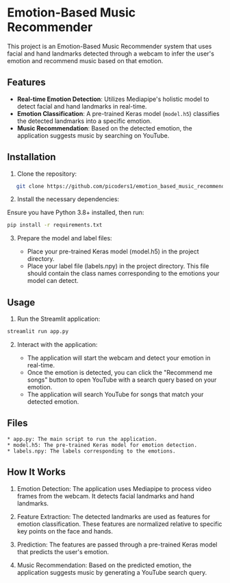 # Emotion-Based Music Recommender

This project is an Emotion-Based Music Recommender system that uses facial and hand landmarks detected through a webcam to infer the user's emotion and recommend music based on that emotion.

## Features

- **Real-time Emotion Detection**: Utilizes Mediapipe's holistic model to detect facial and hand landmarks in real-time.
- **Emotion Classification**: A pre-trained Keras model (`model.h5`) classifies the detected landmarks into a specific emotion.
- **Music Recommendation**: Based on the detected emotion, the application suggests music by searching on YouTube.

## Installation

1. Clone the repository:

```bash
   git clone https://github.com/picoders1/emotion_based_music_recommendation-app.git
```
2. Install the necessary dependencies:

Ensure you have Python 3.8+ installed, then run:

```bash
pip install -r requirements.txt
```

3. Prepare the model and label files:

    * Place your pre-trained Keras model (model.h5) in the project directory.
    * Place your label file (labels.npy) in the project directory. This file should contain the class names corresponding to the emotions your model can detect.

## Usage
1. Run the Streamlit application:

```bash
streamlit run app.py
```

2. Interact with the application:

    * The application will start the webcam and detect your emotion in real-time.
    * Once the emotion is detected, you can click the "Recommend me songs" button to open YouTube with a search query based on your emotion.
    * The application will search YouTube for songs that match your detected emotion.

## Files
    * app.py: The main script to run the application.
    * model.h5: The pre-trained Keras model for emotion detection.
    * labels.npy: The labels corresponding to the emotions.

## How It Works
1. Emotion Detection: The application uses Mediapipe to process video frames from the webcam. It detects facial landmarks and hand landmarks.

2. Feature Extraction: The detected landmarks are used as features for emotion classification. These features are normalized relative to specific key points on the face and hands.

3. Prediction: The features are passed through a pre-trained Keras model that predicts the user's emotion.

4. Music Recommendation: Based on the predicted emotion, the application suggests music by generating a YouTube search query.







